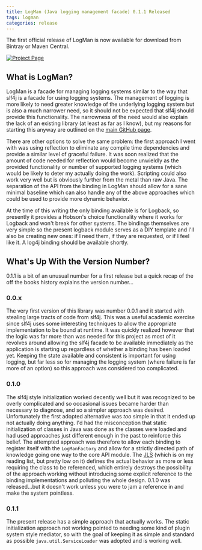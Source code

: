 ```yaml
---
title: LogMan (Java logging management facade) 0.1.1 Released
tags: logman
categories: release
---
```

The first official release of LogMan is now available for download
from Bintray or Maven Central.

[![Project Page](http://img.shields.io/:MW-project-blue.svg)](/projects/logman.html)

What is LogMan?
---
LogMan is a facade for managing logging systems similar to the way
that slf4j is a facade for using logging systems. The management of
logging is more likely to need greater knowledge of the underlying
logging system but is also a much narrower need, so it should not be
expected that slf4j should provide this functionality. The narrowness
of the need would also explain the lack of an existing library (at
least as far as I know), but my reasons for starting this anyway are
outlined on the
[main GitHub page](https://github.com/mwhipple/logman).

There are other options to solve the same problem: the first approach
I went with was using reflection to eliminate any compile time dependencies and provide
a similar level of graceful failure. It was soon realized that the
amount of code needed for reflection would become unwieldly as the
provided functionality or number of supported logging
systems (which would be likely to deter my actually doing
the work). Scripting could also work very well but is obviously
further from the metal than raw Java. The separation of the API from
the binding in LogMan should allow for a sane minimal baseline which can also
handle any of the above approaches which could be used to provide more
dynamic behavior.

At the time of this writing the only binding available is for Logback,
so presently it provides a Hobson's choice functionality where it
works for Logback and won't break for other systems. The bindings
themselves are very simple so the present logback module serves as a
DIY template and I'll also be creating new ones: if I need them, if they
are requested, or if I feel like it. A log4j binding should be
available shortly.

What's Up With the Version Number?
---
0.1.1 is a bit of an unusual number for a first release but a quick
recap of the off the books history explains the version number...

### 0.0.x
The very first version of this library was number 0.0.1 and it started
with stealing large tracts of code from slf4j. This was a useful
academic exercise since slf4j uses some interesting techniques to
allow the appropriate implementation to be bound at runtime. It was
quickly realized however that the logic was far more than was needed
for this project as most of it revolves around allowing the slf4j
facade to be available immediately as the application is starting up
regardless of whether a binding has been loaded yet. Keeping the state
available and consistent is important for using logging, but far less
so for managing the logging system (where failure is far more of an
option) so this approach was considered too complicated.

### 0.1.0
The slf4j style initialization worked decently well but it was
recognized to be overly complicated and so occasional issues became
harder than necessary to diagnose, and so a simpler approach was desired.
Unfortunately the first adopted alternative was
_too_ simple in that it ended up not actually doing anything. I'd had
the misconception that static initialization of classes in Java was
done as the classes were loaded and had used approaches just different
enough in the past to reinforce this belief. The attempted approach was
therefore to allow each binding to register itself with the
`LogManFactory` and allow for a strictly directed path of knowledge
going one way to the core API module. The
[JLS](http://docs.oracle.com/javase/specs/jls/se8/html/jls-12.html#jls-12.4)
(which is on my reading list, but pretty low on it) defines the actual
behavior as more or less requiring the class to be referenced, which
entirely destroys the possibility of the approach working without
introducing some explicit reference to the binding implementations and
polluting the whole design. 0.1.0 was released...but it doesn't work
unless you were to jam a reference in and make the system pointless.

### 0.1.1
The present release has a simple approach that actually works. The
static initialization approach not working pointed to needing some
kind of plugin system style mediator, so with the goal of keeping it
as simple and standard as possible `java.util.ServiceLoader` was
adopted and is working well.
